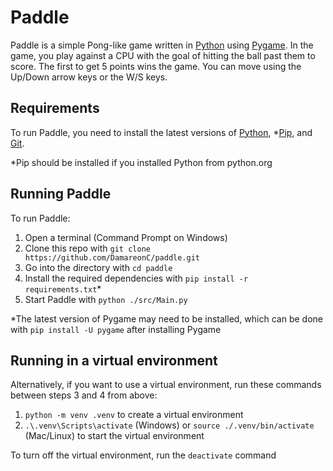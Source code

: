 # Paddle

Paddle is a simple Pong-like game written in [Python](https://www.python.org/) using [Pygame](https://www.pygame.org/). In the game, you play against a CPU with the goal of hitting the ball past them to score. The first to get 5 points wins the game. You can move using the Up/Down arrow keys or the W/S keys.

## Requirements

To run Paddle, you need to install the latest versions of [Python](https://www.python.org/downloads/), *[Pip](https://pip.pypa.io/en/stable/installation/), and [Git](https://git-scm.com/downloads).

*Pip should be installed if you installed Python from python.org

## Running Paddle

To run Paddle:

1. Open a terminal (Command Prompt on Windows)
2. Clone this repo with `git clone https://github.com/DamareonC/paddle.git`
3. Go into the directory with `cd paddle`
4. Install the required dependencies with `pip install -r requirements.txt`*
5. Start Paddle with `python ./src/Main.py`

*The latest version of Pygame may need to be installed, which can be done with `pip install -U pygame` after installing Pygame

## Running in a virtual environment

Alternatively, if you want to use a virtual environment, run these commands between steps 3 and 4 from above:

1. `python -m venv .venv` to create a virtual environment
2. `.\.venv\Scripts\activate` (Windows) or `source ./.venv/bin/activate` (Mac/Linux) to start the virtual environment

To turn off the virtual environment, run the `deactivate` command